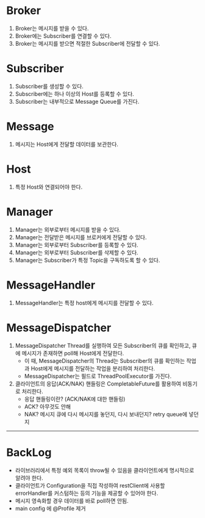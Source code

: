 # Broker

1. Broker는 메시지를 받을 수 있다.
2. Broker에는 Subscriber를 연결할 수 있다.
2. Broker는 메시지를 받으면 적절한 Subscriber에 전달할 수 있다.

# Subscriber

1. Subscriber를 생성할 수 있다.
2. Subscriber에는 하나 이상의 Host를 등록할 수 있다.
3. Subscriber는 내부적으로 Message Queue를 가진다.

# Message

1. 메시지는 Host에게 전달할 데이터를 보관한다.

# Host

1. 특정 Host와 연결되어야 한다.

# Manager

1. Manager는 외부로부터 메시지를 받을 수 있다.
2. Manager는 전달받은 메시지를 브로커에게 전달할 수 있다.
3. Manager는 외부로부터 Subscriber를 등록할 수 있다.
4. Manager는 외부로부터 Subscriber를 삭제할 수 있다.
5. Manager는 Subscriber가 특정 Topic을 구독하도록 할 수 있다.

# MessageHandler

1. MessageHandler는 특정 host에게 메시지를 전달할 수 있다.

# MessageDispatcher

1. MessageDispatcher Thread를 실행하여 모든 Subscriber의 큐를 확인하고, 큐에 메시지가 존재하면 poll해 Host에게 전달한다.
    - 이 때, MessageDispatcher의 Thread는 Subscriber의 큐를 확인하는 작업과 Host에게 메시지를 전달하는 작업을 분리하여 처리한다.
    - MessageDispatcher는 필드로 ThreadPoolExecutor를 가진다.
2. 클라이언트의 응답(ACK/NAK) 핸들링은 CompletableFuture를 활용하여 비동기로 처리한다.
    - 응답 핸들링이란? (ACK/NAK에 대한 핸들링)
    - ACK? 아무것도 안해
    - NAK? 메시지 큐에 다시 메시지를 놓던지, 다시 보내던지? retry queue에 넣던지

---

# BackLog

- 라이브러리에서 특정 예외 목록이 throw될 수 있음을 클라이언트에게 명시적으로 알려야 한다.
- 클라이언트가 Configuration을 직접 작성하여 restClient에 사용할 errorHandler를 커스텀하는 등의 기능을 제공할 수 있어야 한다.
- 메시지 영속화할 경우 데이터를 바로 poll하면 안됨.
- main config 에 @Profile 제거
